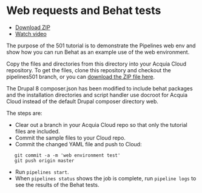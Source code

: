 # Web requests and Behat tests

* [Download ZIP](http://tutorials.pipeline-dev.services.acquia.io/pipelinestutorial501.zip)
* [Watch video](https://drive.google.com/open?id=0BwBnqz3kkaPuaWdiOXU4STAtb00)

The purpose of the 501 tutorial is to demonstrate the Pipelines web env and show how you can run Behat as an example use of the web
environment.

Copy the files and directories from this directory into your Acquia Cloud repository. To get the files, clone this repository and checkout the pipelines501 branch, or you can [download the ZIP file here](http://tutorials.pipeline-dev.services.acquia.io/pipelinestutorial501.zip).

The Drupal 8 composer.json has been modified to include behat packages and the installation directories and script handler use docroot for Acquia Cloud instead of the default Drupal composer directory web.

The steps are:

* Clear out a branch in your Acquia Cloud repo so that only the tutorial files are included.
* Commit the sample files to your Cloud repo.
* Commit the changed YAML file and push to Cloud:
```
   git commit -a -m 'web environment test'
   git push origin master
```
* Run ```pipelines start```.
* When ```pipelines status``` shows the job is complete, run ```pipeline logs``` to see the results of the Behat tests.
